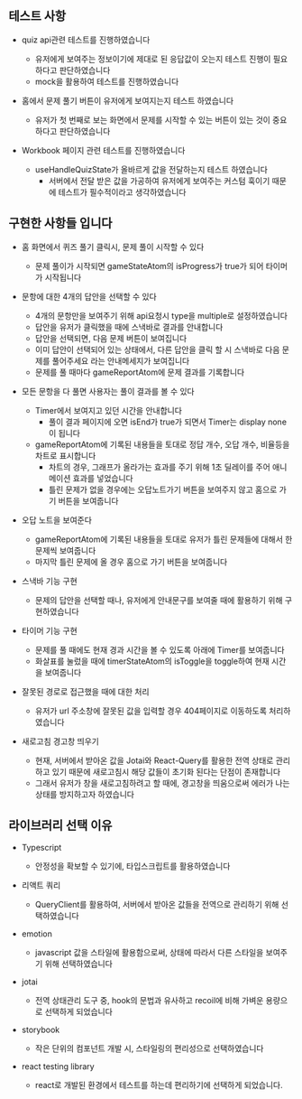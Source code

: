## 테스트 사항

- quiz api관련 테스트를 진행하였습니다

  - 유저에게 보여주는 정보이기에 제대로 된 응답값이 오는지 테스트 진행이 필요하다고 판단하였습니다
  - mock을 활용하여 테스트를 진행하였습니다

- 홈에서 문제 풀기 버튼이 유저에게 보여지는지 테스트 하였습니다

  - 유저가 첫 번째로 보는 화면에서 문제를 시작할 수 있는 버튼이 있는 것이 중요하다고 판단하였습니다

- Workbook 페이지 관련 테스트를 진행하였습니다
  - useHandleQuizState가 올바르게 값을 전달하는지 테스트 하였습니다
    - 서버에서 전달 받은 값을 가공하여 유저에게 보여주는 커스텀 훅이기 때문에 테스트가 필수적이라고 생각하였습니다

## 구현한 사항들 입니다

- 홈 화면에서 퀴즈 풀기 클릭시, 문제 풀이 시작할 수 있다

  - 문제 풀이가 시작되면 gameStateAtom의 isProgress가 true가 되어 타이머가 시작됩니다

- 문항에 대한 4개의 답안을 선택할 수 있다

  - 4개의 문항만을 보여주기 위해 api요청시 type을 multiple로 설정하였습니다
  - 답안을 유저가 클릭했을 때에 스낵바로 결과를 안내합니다
  - 답안을 선택되면, 다음 문제 버튼이 보여집니다
  - 이미 답안이 선택되어 있는 상태에서, 다른 답안을 클릭 할 시 스낵바로 다음 문제를 풀어주세요 라는 안내메세지가 보여집니다
  - 문제를 풀 때마다 gameReportAtom에 문제 결과를 기록합니다

- 모든 문항을 다 풀면 사용자는 풀이 결과를 볼 수 있다

  - Timer에서 보여지고 있던 시간을 안내합니다
    - 풀이 결과 페이지에 오면 isEnd가 true가 되면서 Timer는 display none이 됩니다
  - gameReportAtom에 기록된 내용들을 토대로 정답 개수, 오답 개수, 비율등을 차트로 표시합니다
    - 차트의 경우, 그래프가 올라가는 효과를 주기 위해 1초 딜레이를 주어 애니메이션 효과를 넣었습니다
    - 틀린 문제가 없을 경우에는 오답노트가기 버튼을 보여주지 않고 홈으로 가기 버튼을 보여줍니다

- 오답 노트을 보여준다

  - gameReportAtom에 기록된 내용들을 토대로 유저가 틀린 문제들에 대해서 한 문제씩 보여줍니다
  - 마지막 틀린 문제에 올 경우 홈으로 가기 버튼을 보여줍니다

- 스낵바 기능 구현

  - 문제의 답안을 선택할 때나, 유저에게 안내문구를 보여줄 때에 활용하기 위해 구현하였습니다

- 타이머 기능 구현

  - 문제를 풀 때에도 현재 경과 시간을 볼 수 있도록 아래에 Timer를 보여줍니다
  - 화살표를 눌렀을 때에 timerStateAtom의 isToggle을 toggle하여 현재 시간을 보여줍니다

- 잘못된 경로로 접근했을 때에 대한 처리

  - 유저가 url 주소창에 잘못된 값을 입력할 경우 404페이지로 이동하도록 처리하였습니다

- 새로고침 경고창 띄우기
  - 현재, 서버에서 받아온 값을 Jotai와 React-Query를 활용한 전역 상태로 관리하고 있기 때문에 새로고침시 해당 값들이 초기화 된다는 단점이 존재합니다
  - 그래서 유저가 창을 새로고침하려고 할 때에, 경고창을 띄움으로써 에러가 나는 상태를 방지하고자 하였습니다

## 라이브러리 선택 이유

- Typescript

  - 안정성을 확보할 수 있기에, 타입스크립트를 활용하였습니다

- 리액트 쿼리

  - QueryClient를 활용하여, 서버에서 받아온 값들을 전역으로 관리하기 위해 선택하였습니다

- emotion

  - javascript 값을 스타일에 활용함으로써, 상태에 따라서 다른 스타일을 보여주기 위해 선택하였습니다

- jotai

  - 전역 상태관리 도구 중, hook의 문법과 유사하고 recoil에 비해 가벼운 용량으로 선택하게 되었습니다

- storybook

  - 작은 단위의 컴포넌트 개발 시, 스타일링의 편리성으로 선택하였습니다

- react testing library
  - react로 개발된 환경에서 테스트를 하는데 편리하기에 선택하게 되었습니다.
